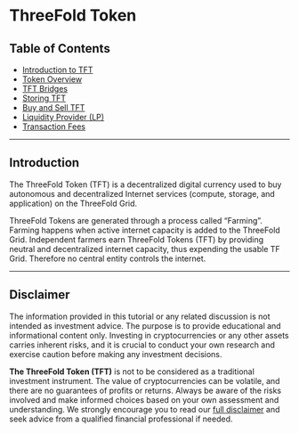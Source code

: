<h1> ThreeFold Token </h1>

<h2> Table of Contents </h2>

- [Introduction to TFT](./tft_intro.md)
- [Token Overview](./token_overview/token_overview.md)
- [TFT Bridges](./tft_bridges/tft_bridges.md)
- [Storing TFT](./storing_tft/storing_tft.md)
- [Buy and Sell TFT](./buy_sell_tft/buy_sell_tft.md)
- [Liquidity Provider (LP)](./liquidity/liquidity_readme.md)
- [Transaction Fees](./transaction_fees.md)

***
## Introduction

The ThreeFold Token (TFT) is a decentralized digital currency used to buy autonomous and decentralized Internet services (compute, storage, and application) on the ThreeFold Grid.

ThreeFold Tokens are generated through a process called “Farming”. Farming happens when active internet capacity is added to the ThreeFold Grid. Independent farmers earn ThreeFold Tokens (TFT) by providing neutral and decentralized internet capacity, thus expending the usable TF Grid. Therefore no central entity controls the internet.
***
## Disclaimer

The information provided in this tutorial or any related discussion is not intended as investment advice. The purpose is to provide educational and informational content only. Investing in cryptocurrencies or any other assets carries inherent risks, and it is crucial to conduct your own research and exercise caution before making any investment decisions. 

**The ThreeFold Token (TFT)** is not to be considered as a traditional investment instrument. The value of cryptocurrencies can be volatile, and there are no guarantees of profits or returns. Always be aware of the risks involved and make informed choices based on your own assessment and understanding. We strongly encourage you to read our [full disclaimer](https://library.threefold.me/info/legal/#/legal__disclaimer) and seek advice from a qualified financial professional if needed.